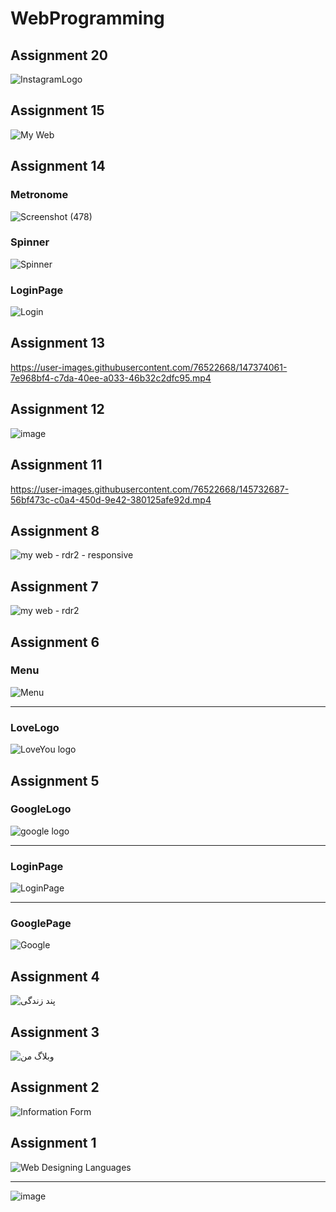 # WebProgramming
## Assignment 20
![InstagramLogo](https://user-images.githubusercontent.com/76522668/152403775-784ffcb0-83ec-4050-84c1-2bec8a4686ab.png)

## Assignment 15
![My Web ](https://user-images.githubusercontent.com/76522668/148852933-b8d13785-1b8d-4882-a2a6-ecc09b534c25.png)

## Assignment 14
### Metronome
![Screenshot (478)](https://user-images.githubusercontent.com/76522668/148653559-9d5ba68f-a3a4-411e-8b86-59feede94f5a.png)
### Spinner
![Spinner](https://user-images.githubusercontent.com/76522668/148653579-20f905ed-f702-43a1-a7cc-4df4bded01ed.png)
### LoginPage
![Login](https://user-images.githubusercontent.com/76522668/148653593-35e851c0-e8fe-494c-91dd-106d0f9d8f1e.png)

## Assignment 13
https://user-images.githubusercontent.com/76522668/147374061-7e968bf4-c7da-40ee-a033-46b32c2dfc95.mp4

## Assignment 12
![image](https://user-images.githubusercontent.com/76522668/146019346-062fa2bd-8d9a-4cdd-879d-71c7f07462af.png)

## Assignment 11
https://user-images.githubusercontent.com/76522668/145732687-56bf473c-c0a4-450d-9e42-380125afe92d.mp4

## Assignment 8
![my web - rdr2 - responsive](https://user-images.githubusercontent.com/76522668/145115729-84e3f6d0-a524-41ac-8c00-b5d1f81dbdd9.png)

## Assignment 7
![my web - rdr2](https://user-images.githubusercontent.com/76522668/145115697-cede8040-c6c6-4f9e-a7fb-28d37d9d3c61.png)

## Assignment 6
### Menu
![Menu](https://user-images.githubusercontent.com/76522668/144724814-1f533a7a-9083-463e-acc5-99408a541268.png)
<hr>

### LoveLogo
![LoveYou logo](https://user-images.githubusercontent.com/76522668/144724791-f0e07aea-3b75-45bb-9f27-7d9003bca463.png)


## Assignment 5
### GoogleLogo
![google logo](https://user-images.githubusercontent.com/76522668/144657526-f476f0c4-6380-423e-b8f0-12998ac4b40e.png)
<hr>

### LoginPage
![LoginPage](https://user-images.githubusercontent.com/76522668/144657571-9ca84952-cc6a-40ad-a9ea-ff790d63c59a.png)
<hr>

### GooglePage
![Google](https://user-images.githubusercontent.com/76522668/144657596-7ec3270e-7a44-4213-8fee-d05619685f13.png)

## Assignment 4
![پند زندگی](https://user-images.githubusercontent.com/76522668/144089557-2acca4b8-5e68-405b-842f-307bdfd86a8e.png)

## Assignment 3
![وبلاگ من](https://user-images.githubusercontent.com/76522668/143957278-d1d9f26c-6899-48b8-9601-2c8175f89cd5.png)

## Assignment 2
![Information Form](https://user-images.githubusercontent.com/76522668/143957244-7ca25393-b8af-4891-805d-fadddf11f892.png)

## Assignment 1
![Web Designing Languages](https://user-images.githubusercontent.com/76522668/143956936-f2569878-4178-419f-84ac-1c697f981fd6.png)
<hr>

![image](https://user-images.githubusercontent.com/76522668/143957048-869560ec-cb5a-42f7-9094-0566db71ce6d.png)
